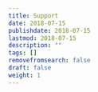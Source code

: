 ```yaml
---
title: Support
date: 2018-07-15
publishdate: 2018-07-15
lastmod: 2018-07-15
description: ""
tags: []
removefromsearch: false
draft: false
weight: 1
---
```

